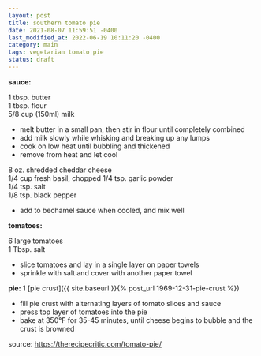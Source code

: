 ```yaml
---
layout: post
title: southern tomato pie
date: 2021-08-07 11:59:51 -0400
last_modified_at: 2022-06-19 10:11:20 -0400
category: main
tags: vegetarian tomato pie
status: draft
---
```


**sauce:**

1 tbsp. butter  
1 tbsp. flour  
5/8 cup (150ml) milk
* melt butter in a small pan, then stir in flour until completely combined
* add milk slowly while whisking and breaking up any lumps
* cook on low heat until bubbling and thickened
* remove from heat and let cool

8 oz. shredded cheddar cheese  
1/4 cup fresh basil, chopped
1/4 tsp. garlic powder  
1/4 tsp. salt  
1/8 tsp. black pepper  
* add to bechamel sauce when cooled, and mix well

**tomatoes:**

6 large tomatoes  
1 Tbsp. salt  
* slice tomatoes and lay in a single layer on paper towels
* sprinkle with salt and cover with another paper towel

**pie:**
1 [pie crust]({{ site.baseurl }}{% post_url 1969-12-31-pie-crust %})
* fill pie crust with alternating layers of tomato slices and sauce
* press top layer of tomatoes into the pie
* bake at 350°F for 35-45 minutes, until cheese begins to bubble and the crust
  is browned

source: <https://therecipecritic.com/tomato-pie/>
